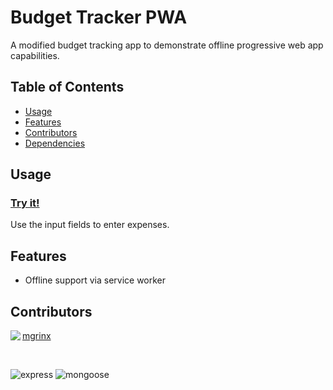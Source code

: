 # Budget Tracker PWA
A modified budget tracking app to demonstrate offline progressive web app capabilities.  


## Table of Contents
- [Usage](#Usage)
- [Features](#Features)
- [Contributors](#Contributors)
- [Dependencies](#Dependencies)
## Usage
### [Try it!](https://pure-plains-24268.herokuapp.com/)
Use the input fields to enter expenses.
## Features
- Offline support via service worker

## Contributors
<img align="left" src="https://github.com/mgrinx.png?size=24"><a href="https://github.com/mgrinx">mgrinx</a><br>  

&nbsp;  

![express](https://img.shields.io/badge/dynamic/json?color=blue&label=express&query=%24.dependencies.express&url=https%3A%2F%2Fraw.githubusercontent.com%2Fmgrinx%2Fbudget-tracker%2Fmaster%2Fpackage.json)
![mongoose](https://img.shields.io/badge/dynamic/json?color=blue&label=mongoose&query=%24.dependencies.mongoose&url=https%3A%2F%2Fraw.githubusercontent.com%2Fmgrinx%2Fbudget-tracker%2Fmaster%2Fpackage.json)